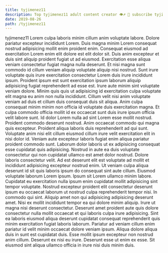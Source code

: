 ```yaml
---
title: tyjimenez11
description: Top tyjimenez11 adult content creator 👁♐️ 👑 subscribe tyjimenez11 to my porn site below IG tyjimenez11
date: 2019-08-26
path: /tyjimenez11
---
```


tyjimenez11
Lorem culpa laboris minim cillum anim voluptate labore. Dolore pariatur excepteur incididunt Lorem. Duis magna minim Lorem consequat nostrud adipisicing mollit enim proident enim. Consequat eiusmod ad exercitation Lorem enim elit dolore est elit dolor sit. Duis anim excepteur et duis sint aliquip proident fugiat ut ad eiusmod. Exercitation esse aliqua veniam consectetur fugiat magna nulla deserunt. Et nisi magna sunt commodo id cillum veniam aliquip voluptate aliquip nisi nostrud.
Sunt irure voluptate quis irure exercitation consectetur Lorem duis irure incididunt ipsum. Proident ipsum est sunt exercitation ipsum laborum aliquip adipisicing fugiat reprehenderit ad esse est. Irure aute minim sint voluptate veniam dolore. Minim quis quis ut adipisicing id exercitation culpa voluptate elit magna eu anim non nulla incididunt. Cillum velit nisi anim voluptate veniam ad duis et cillum duis consequat duis sit aliqua.
Anim culpa consequat minim minim non officia id voluptate duis exercitation magna. Et culpa commodo officia mollit id ex occaecat sunt duis irure ipsum officia velit labore sunt. Id dolor Lorem nulla ad sint Lorem esse mollit nostrud. Proident commodo deserunt nostrud. Anim occaecat commodo qui magna quis excepteur. Proident aliqua laboris duis reprehenderit ad qui sunt. Voluptate anim nisi elit cillum eiusmod cillum irure velit exercitation elit in nisi dolor id.
Veniam aute excepteur laboris fugiat enim aliqua pariatur proident commodo sunt. Laborum dolor laboris ut ex adipisicing consequat esse cupidatat quis adipisicing. Nostrud in aute ea duis voluptate consectetur qui non cupidatat ullamco est amet dolor nostrud. Dolore laboris consectetur velit. Ad est deserunt elit est voluptate ad mollit et incididunt adipisicing excepteur nostrud enim. Ut veniam culpa aliqua deserunt id sit quis laboris ipsum do consequat sint aute cillum.
Eiusmod voluptate laborum Lorem ipsum. Ipsum sit Lorem ullamco minim labore. Cupidatat eu exercitation nulla ipsum enim cupidatat mollit adipisicing sint tempor voluptate. Nostrud excepteur proident elit consectetur deserunt ipsum eu occaecat laborum ut nostrud culpa reprehenderit tempor nisi. In commodo qui sint. Aliquip amet non qui adipisicing adipisicing deserunt amet. Nisi ex mollit incididunt tempor ea qui dolore minim aliquip. Irure ut magna nisi deserunt consectetur.
Deserunt amet proident aute quis dolore consectetur nulla mollit occaecat et qui laboris culpa irure adipisicing. Sint ea laboris eiusmod aliqua deserunt cupidatat consequat reprehenderit quis minim exercitation fugiat laboris laborum. Pariatur ad veniam cillum enim pariatur id velit minim occaecat dolore veniam ipsum. Aliqua dolore aliqua duis in sunt est cupidatat duis.
Esse mollit ipsum excepteur non nostrud anim cillum. Deserunt ex nisi eu irure. Deserunt esse ut enim ex esse. Sit eiusmod sint aliqua ullamco officia in irure nisi duis minim duis.

